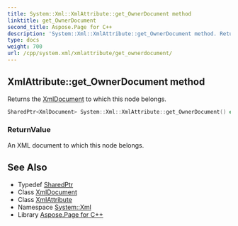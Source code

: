 ```yaml
---
title: System::Xml::XmlAttribute::get_OwnerDocument method
linktitle: get_OwnerDocument
second_title: Aspose.Page for C++
description: 'System::Xml::XmlAttribute::get_OwnerDocument method. Returns the XmlDocument to which this node belongs in C++.'
type: docs
weight: 700
url: /cpp/system.xml/xmlattribute/get_ownerdocument/
---
```

## XmlAttribute::get_OwnerDocument method


Returns the [XmlDocument](../../xmldocument/) to which this node belongs.

```cpp
SharedPtr<XmlDocument> System::Xml::XmlAttribute::get_OwnerDocument() override
```


### ReturnValue

An XML document to which this node belongs.

## See Also

* Typedef [SharedPtr](../../../system/sharedptr/)
* Class [XmlDocument](../../xmldocument/)
* Class [XmlAttribute](../)
* Namespace [System::Xml](../../)
* Library [Aspose.Page for C++](../../../)
